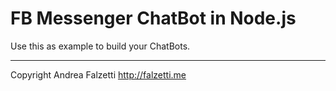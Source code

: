 # FB Messenger ChatBot in Node.js

Use this as example to build your ChatBots.

------

Copyright Andrea Falzetti http://falzetti.me